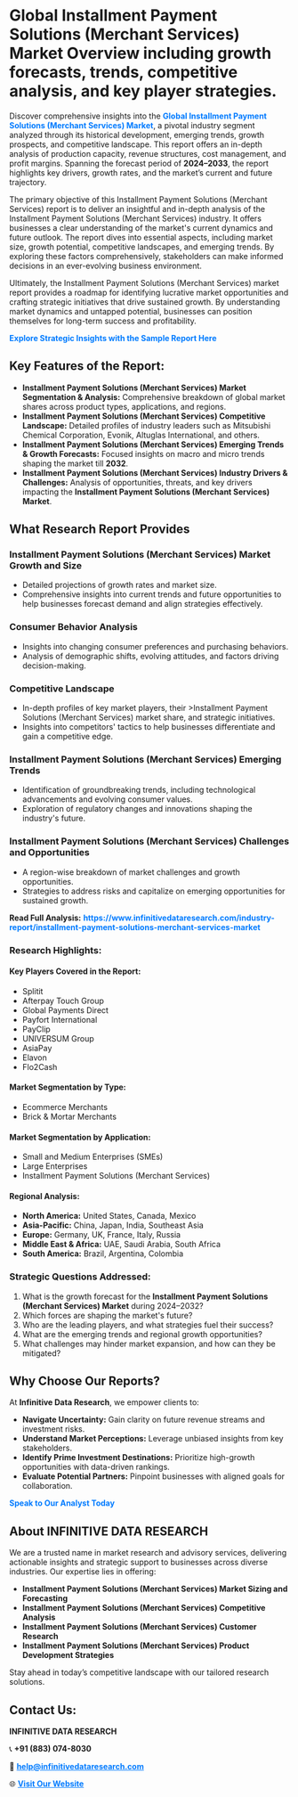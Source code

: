 <h1>Global Installment Payment Solutions (Merchant Services) Market Overview including growth forecasts, trends, competitive analysis, and key player strategies.</h1>
<p>
Discover comprehensive insights into the 
<a href="https://www.infinitivedataresearch.com/industry-report/installment-payment-solutions-merchant-services-market" rel="dofollow" style="color: #007BFF; text-decoration: none;"><strong>Global Installment Payment Solutions (Merchant Services) Market</strong></a>, a pivotal industry segment analyzed through its historical development, emerging trends, growth prospects, and competitive landscape. This report offers an in-depth analysis of production capacity, revenue structures, cost management, and profit margins. Spanning the forecast period of <strong>2024–2033</strong>, the report highlights key drivers, growth rates, and the market’s current and future trajectory.
</p>
<p>
The primary objective of this Installment Payment Solutions (Merchant Services) report is to deliver an insightful and in-depth analysis of the Installment Payment Solutions (Merchant Services) industry. It offers businesses a clear understanding of the market's current dynamics and future outlook. The report dives into essential aspects, including market size, growth potential, competitive landscapes, and emerging trends. By exploring these factors comprehensively, stakeholders can make informed decisions in an ever-evolving business environment.
</p>
<p>
Ultimately, the Installment Payment Solutions (Merchant Services) market report provides a roadmap for identifying lucrative market opportunities and crafting strategic initiatives that drive sustained growth. By understanding market dynamics and untapped potential, businesses can position themselves for long-term success and profitability.
</p>
<p>
<a href="https://www.infinitivedataresearch.com/request-sample/reportId=103336" style="color: #007BFF; text-decoration: none;"><strong>Explore Strategic Insights with the Sample Report Here</strong></a>
</p>

<h2>Key Features of the Report:</h2>
<ul>
<li><strong>Installment Payment Solutions (Merchant Services) Market Segmentation & Analysis:</strong> Comprehensive breakdown of global market shares across product types, applications, and regions.</li>
<li><strong>Installment Payment Solutions (Merchant Services) Competitive Landscape:</strong> Detailed profiles of industry leaders such as Mitsubishi Chemical Corporation, Evonik, Altuglas International, and others.</li>
<li><strong>Installment Payment Solutions (Merchant Services) Emerging Trends & Growth Forecasts:</strong> Focused insights on macro and micro trends shaping the market till <strong>2032</strong>.</li>
<li><strong>Installment Payment Solutions (Merchant Services) Industry Drivers & Challenges:</strong> Analysis of opportunities, threats, and key drivers impacting the <strong>Installment Payment Solutions (Merchant Services) Market</strong>.</li>
</ul>

<h2>What Research Report Provides</h2>
<h3>Installment Payment Solutions (Merchant Services) Market Growth and Size</h3>
<ul>
<li>Detailed projections of growth rates and market size.</li>
<li>Comprehensive insights into current trends and future opportunities to help businesses forecast demand and align strategies effectively.</li>
</ul>

<h3>Consumer Behavior Analysis</h3>
<ul>
<li>Insights into changing consumer preferences and purchasing behaviors.</li>
<li>Analysis of demographic shifts, evolving attitudes, and factors driving decision-making.</li>
</ul>

<h3>Competitive Landscape</h3>
<ul>
<li>In-depth profiles of key market players, their >Installment Payment Solutions (Merchant Services) market share, and strategic initiatives.</li>
<li>Insights into competitors' tactics to help businesses differentiate and gain a competitive edge.</li>
</ul>

<h3>Installment Payment Solutions (Merchant Services) Emerging Trends</h3>
<ul>
<li>Identification of groundbreaking trends, including technological advancements and evolving consumer values.</li>
<li>Exploration of regulatory changes and innovations shaping the industry's future.</li>
</ul>

<h3>Installment Payment Solutions (Merchant Services) Challenges and Opportunities</h3>
<ul>
<li>A region-wise breakdown of market challenges and growth opportunities.</li>
<li>Strategies to address risks and capitalize on emerging opportunities for sustained growth.</li>
</ul>
<p><strong>Read Full Analysis:</strong> <a href="https://www.infinitivedataresearch.com/industry-report/installment-payment-solutions-merchant-services-market" rel="dofollow" style="color: #007BFF; text-decoration: none;"><strong>https://www.infinitivedataresearch.com/industry-report/installment-payment-solutions-merchant-services-market</strong></a></p>
<h3>Research Highlights:</h3>
<h4>Key Players Covered in the Report:</h4>
<ul><li>Splitit</li><li>Afterpay Touch Group</li><li>Global Payments Direct</li><li>Payfort International</li><li>PayClip</li><li>UNIVERSUM Group</li><li>AsiaPay</li><li>Elavon</li><li>Flo2Cash</li></ul>
<h4>Market Segmentation by Type:</h4>
<ul><li>Ecommerce Merchants</li><li>Brick &amp; Mortar Merchants</li></ul>
<h4>Market Segmentation by Application:</h4>
<ul><li>Small and Medium Enterprises (SMEs)</li><li>Large Enterprises</li><li>Installment Payment Solutions (Merchant Services)</li></ul>

<h4>Regional Analysis:</h4>
<ul>
<li><strong>North America:</strong> United States, Canada, Mexico</li>
<li><strong>Asia-Pacific:</strong> China, Japan, India, Southeast Asia</li>
<li><strong>Europe:</strong> Germany, UK, France, Italy, Russia</li>
<li><strong>Middle East & Africa:</strong> UAE, Saudi Arabia, South Africa</li>
<li><strong>South America:</strong> Brazil, Argentina, Colombia</li>
</ul>

<h3>Strategic Questions Addressed:</h3>
<ol>
<li>What is the growth forecast for the <strong>Installment Payment Solutions (Merchant Services) Market</strong> during 2024–2032?</li>
<li>Which forces are shaping the market's future?</li>
<li>Who are the leading players, and what strategies fuel their success?</li>
<li>What are the emerging trends and regional growth opportunities?</li>
<li>What challenges may hinder market expansion, and how can they be mitigated?</li>
</ol>

<h2>Why Choose Our Reports?</h2>
<p>At <strong>Infinitive Data Research</strong>, we empower clients to:</p>
<ul>
<li><strong>Navigate Uncertainty:</strong> Gain clarity on future revenue streams and investment risks.</li>
<li><strong>Understand Market Perceptions:</strong> Leverage unbiased insights from key stakeholders.</li>
<li><strong>Identify Prime Investment Destinations:</strong> Prioritize high-growth opportunities with data-driven rankings.</li>
<li><strong>Evaluate Potential Partners:</strong> Pinpoint businesses with aligned goals for collaboration.</li>
</ul>
<p><a href="https://www.infinitivedataresearch.com/industry-report/installment-payment-solutions-merchant-services-market" rel="dofollow" style="color: #007BFF; text-decoration: none;"><strong>Speak to Our Analyst Today</strong></a></p>

<h2>About INFINITIVE DATA RESEARCH</h2>
<p>We are a trusted name in market research and advisory services, delivering actionable insights and strategic support to businesses across diverse industries. Our expertise lies in offering:</p>
<ul>
<li><strong>Installment Payment Solutions (Merchant Services) Market Sizing and Forecasting</strong></li>
<li><strong>Installment Payment Solutions (Merchant Services) Competitive Analysis</strong></li>
<li><strong>Installment Payment Solutions (Merchant Services) Customer Research</strong></li>
<li><strong>Installment Payment Solutions (Merchant Services) Product Development Strategies</strong></li>
</ul>
<p>Stay ahead in today’s competitive landscape with our tailored research solutions.</p>

<h2>Contact Us:</h2>
<p><strong>INFINITIVE DATA RESEARCH</strong></p>
<p>📞 <strong>+91 (883) 074-8030</strong></p>
<p>📧 <strong><a href="mailto:help@infinitivedataresearch.com" style="color: #007BFF;">help@infinitivedataresearch.com</a></strong></p>
<p>🌐 <strong><a href="https://www.infinitivedataresearch.com" rel="dofollow" style="color: #007BFF;">Visit Our Website</a></strong></p>